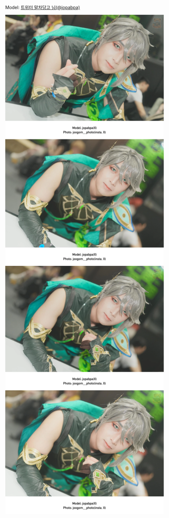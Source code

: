 ﻿---
dddd: 2024.08.17 팝콘 토
nickname: 말차당고
sns_type: x
sns_id: jopabpa
---

<a name="jopabpa"></a>
Model: <a href="https://x.com/jopabpa" target="_blank">트위터 말차당고 님(@jopabpa)</a>

![DSC00843.webp](/assets/img/2024/08-17/말차당고/DSC00843.webp)
![DSC00849.webp](/assets/img/2024/08-17/말차당고/DSC00849.webp)
![DSC00855.webp](/assets/img/2024/08-17/말차당고/DSC00855.webp)
![DSC00857.webp](/assets/img/2024/08-17/말차당고/DSC00857.webp)